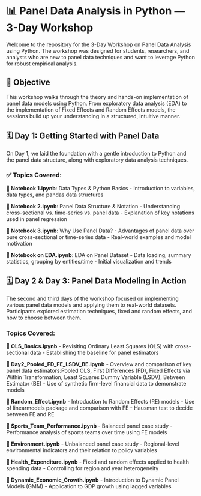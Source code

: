# **📊 Panel Data Analysis in Python — 3-Day Workshop**

Welcome to the repository for the 3-Day Workshop on Panel Data Analysis using Python. The workshop was designed for students, researchers, and analysts who are new to panel data techniques and want to leverage Python for robust empirical analysis.

## **🎯 Objective**
This workshop walks through the theory and hands-on implementation of panel data models using Python. From exploratory data analysis (EDA) to the implementation of Fixed Effects and Random Effects models, the sessions build up your understanding in a structured, intuitive manner.

## **🗓️ Day 1: Getting Started with Panel Data**

On Day 1, we laid the foundation with a gentle introduction to Python and the panel data structure, along with exploratory data analysis techniques.

### ✅ Topics Covered:

**📘 Notebook 1.ipynb**: 
    Data Types & Python Basics - Introduction to variables, data types, and pandas data structures
  
**📘 Notebook 2.ipynb**: 
    Panel Data Structure & Notation - Understanding cross-sectional vs. time-series vs. panel data - Explanation of key notations used in panel regression
  
**📘 Notebook 3.ipynb**: 
    Why Use Panel Data? - Advantages of panel data over pure cross-sectional or time-series data - Real-world examples and model motivation
  
**📘 Notebook on EDA.ipynb**: 
    EDA on Panel Dataset - Data loading, summary statistics, grouping by entities/time - Initial visualization and trends

## **🗓️ Day 2 & Day 3: Panel Data Modeling in Action**

The second and third days of the workshop focused on implementing various panel data models and applying them to real-world datasets. Participants explored estimation techniques, fixed and random effects, and how to choose between them.

### Topics Covered:

**📘 OLS_Basics.ipynb** - Revisiting Ordinary Least Squares (OLS) with cross-sectional data - Establishing the baseline for panel estimators
    
**📘 Day2_Pooled_FD_FE_LSDV_BE.ipynb** - Overview and comparison of key panel data estimators:Pooled OLS, First Differences (FD), Fixed Effects via Within Transformation, Least Squares Dummy Variable (LSDV), Between Estimator (BE) - Use of synthetic firm-level financial data to demonstrate models
    
**📘 Random_Effect.ipynb** - Introduction to Random Effects (RE) models - Use of linearmodels package and comparison with FE - Hausman test to decide between FE and RE

**📘 Sports_Team_Performance.ipynb** - Balanced panel case study - Performance analysis of sports teams over time using FE models
    
**📘 Environment.ipynb** - Unbalanced panel case study - Regional-level environmental indicators and their relation to policy variables
    
**📘 Health_Expenditure.ipynb** - Fixed and random effects applied to health spending data - Controlling for region and year heterogeneity
    
**📘 Dynamic_Economic_Growth.ipynb** - Introduction to Dynamic Panel Models (GMM) - Application to GDP growth using lagged variables
